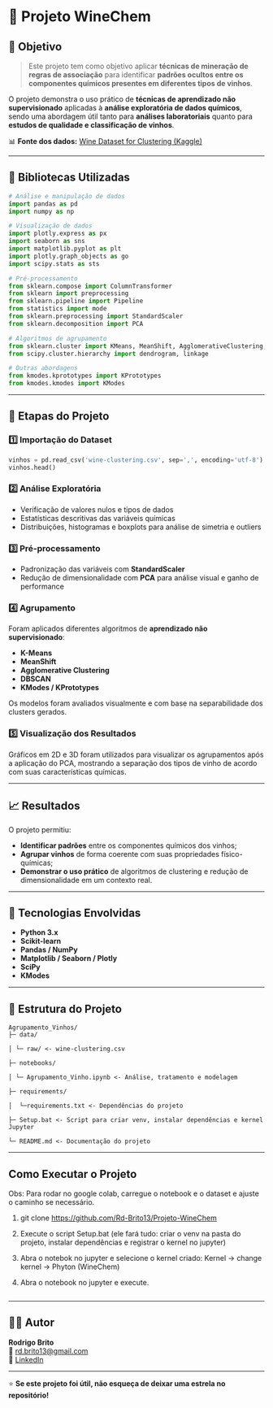 # 🧪 Projeto WineChem

## 🎯 Objetivo

> Este projeto tem como objetivo aplicar **técnicas de mineração de regras de associação** para identificar **padrões ocultos entre os componentes químicos presentes em diferentes tipos de vinhos**.

O projeto demonstra o uso prático de **técnicas de aprendizado não supervisionado** aplicadas à **análise exploratória de dados químicos**, sendo uma abordagem útil tanto para **análises laboratoriais** quanto para **estudos de qualidade e classificação de vinhos**.

📊 **Fonte dos dados:** [Wine Dataset for Clustering (Kaggle)](https://www.kaggle.com/datasets/harrywang/wine-dataset-for-clustering)

---

## 🧰 Bibliotecas Utilizadas

```python
# Análise e manipulação de dados
import pandas as pd
import numpy as np

# Visualização de dados
import plotly.express as px
import seaborn as sns
import matplotlib.pyplot as plt
import plotly.graph_objects as go
import scipy.stats as sts

# Pré-processamento
from sklearn.compose import ColumnTransformer
from sklearn import preprocessing
from sklearn.pipeline import Pipeline
from statistics import mode
from sklearn.preprocessing import StandardScaler
from sklearn.decomposition import PCA

# Algoritmos de agrupamento
from sklearn.cluster import KMeans, MeanShift, AgglomerativeClustering, DBSCAN
from scipy.cluster.hierarchy import dendrogram, linkage

# Outras abordagens
from kmodes.kprototypes import KPrototypes
from kmodes.kmodes import KModes
```

---

## 🧬 Etapas do Projeto

### 1️⃣ Importação do Dataset
```python
vinhos = pd.read_csv('wine-clustering.csv', sep=',', encoding='utf-8')
vinhos.head()
```

### 2️⃣ Análise Exploratória
- Verificação de valores nulos e tipos de dados  
- Estatísticas descritivas das variáveis químicas  
- Distribuições, histogramas e boxplots para análise de simetria e outliers  

### 3️⃣ Pré-processamento
- Padronização das variáveis com **StandardScaler**  
- Redução de dimensionalidade com **PCA** para análise visual e ganho de performance  

### 4️⃣ Agrupamento
Foram aplicados diferentes algoritmos de **aprendizado não supervisionado**:
- **K-Means**  
- **MeanShift**  
- **Agglomerative Clustering**  
- **DBSCAN**  
- **KModes / KPrototypes**  

Os modelos foram avaliados visualmente e com base na separabilidade dos clusters gerados.

### 5️⃣ Visualização dos Resultados
Gráficos em 2D e 3D foram utilizados para visualizar os agrupamentos após a aplicação do PCA, mostrando a separação dos tipos de vinho de acordo com suas características químicas.

---

## 📈 Resultados

O projeto permitiu:
- **Identificar padrões** entre os componentes químicos dos vinhos;  
- **Agrupar vinhos** de forma coerente com suas propriedades físico-químicas;  
- **Demonstrar o uso prático** de algoritmos de clustering e redução de dimensionalidade em um contexto real.  

---

## 🧠 Tecnologias Envolvidas
- **Python 3.x**  
- **Scikit-learn**  
- **Pandas / NumPy**  
- **Matplotlib / Seaborn / Plotly**  
- **SciPy**  
- **KModes**

---

## 📂 Estrutura do Projeto
```
Agrupamento_Vinhos/
├─ data/

│ └─ raw/ <- wine-clustering.csv

├─ notebooks/

│ └─ Agrupamento_Vinho.ipynb <- Análise, tratamento e modelagem

├─ requirements/

│  └─requirements.txt <- Dependências do projeto

├─ Setup.bat <- Script para criar venv, instalar dependências e kernel Jupyter

└─ README.md <- Documentação do projeto
```

---

##  Como Executar o Projeto

Obs: Para rodar no google colab, carregue o notebook e o dataset e ajuste o caminho se necessário.

1. git clone https://github.com/Rd-Brito13/Projeto-WineChem

2. Execute o script Setup.bat (ele fará tudo: criar o venv na pasta do projeto, instalar dependências e registrar o kernel no jupyter)

3. Abra o notebok no jupyter e selecione o kernel criado: Kernel -> change kernel -> Phyton (WineChem)

4. Abra o notebook no jupyter e execute.
   ```

---

## 👨‍💻 Autor

**Rodrigo Brito**  
📧 [rd.brito13@gmail.com](mailto:rd.brito13@gmail.com)  
💼 [LinkedIn](https://www.linkedin.com/in/rd-brito13)

---

⭐ **Se este projeto foi útil, não esqueça de deixar uma estrela no repositório!**
